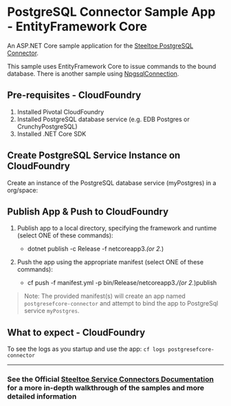 ﻿# PostgreSQL Connector Sample App - EntityFramework Core

An ASP.NET Core sample application for the [Steeltoe PostgreSQL Connector](https://steeltoe.io/docs/steeltoe-connectors/#2-0-postgresql).

This sample uses EntityFramework Core to issue commands to the bound database.
There is another sample using [NpgsqlConnection](./PostgreSql).

## Pre-requisites - CloudFoundry

1. Installed Pivotal CloudFoundry
2. Installed PostgreSQL database service (e.g. EDB Postgres or CrunchyPostgreSQL)
3. Installed .NET Core SDK

## Create PostgreSQL Service Instance on CloudFoundry

Create an instance of the PostgreSQL database service (myPostgres) in a org/space:


## Publish App & Push to CloudFoundry

1. Publish app to a local directory, specifying the framework and runtime (select ONE of these commands):
   * dotnet publish -c Release -f netcoreapp3.*(or 2.*)
  
1. Push the app using the appropriate manifest (select ONE of these commands):
   * cf push -f manifest.yml -p bin/Release/netcoreapp3.*/(or 2.*)publish

> Note: The provided manifest(s) will create an app named `postgresefcore-connector` and attempt to bind the app to PostgreSql service `myPostgres`.

## What to expect - CloudFoundry

To see the logs as you startup and use the app: `cf logs postgresefcore-connector`

---

### See the Official [Steeltoe Service Connectors Documentation](https://steeltoe.io/docs/steeltoe-service-connectors) for a more in-depth walkthrough of the samples and more detailed information
